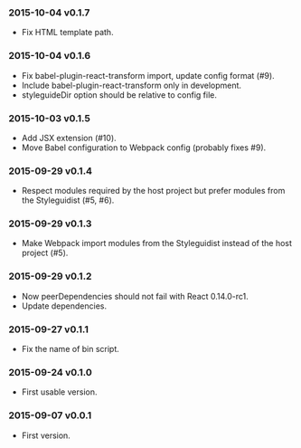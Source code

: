 ### 2015-10-04 v0.1.7

* Fix HTML template path.

### 2015-10-04 v0.1.6

* Fix babel-plugin-react-transform import, update config format (#9).
* Include babel-plugin-react-transform only in development.
* styleguideDir option should be relative to config file.

### 2015-10-03 v0.1.5

* Add JSX extension (#10).
* Move Babel configuration to Webpack config (probably fixes #9).

### 2015-09-29 v0.1.4

* Respect modules required by the host project but prefer modules from the Styleguidist (#5, #6).

### 2015-09-29 v0.1.3

* Make Webpack import modules from the Styleguidist instead of the host project (#5).

### 2015-09-29 v0.1.2

* Now peerDependencies should not fail with React 0.14.0-rc1.
* Update dependencies.

### 2015-09-27 v0.1.1

* Fix the name of bin script.

### 2015-09-24 v0.1.0

* First usable version.

### 2015-09-07 v0.0.1

* First version.

